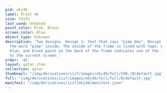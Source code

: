 ```yaml
---
pid: obj46
label: Print 46
size: 53x53
last_used: Undated
paint_color: Pink, Black
screen_color: Blue
object_type: Unknown
description: 'Two designs. Design 1: Text that says "pimp b&u". Design 2: A star with
  the word "pimp" inside. The inside of the frame is lined with tape. WHite, red,
  blue, and black paint on the back of the frame indicates use of the frame prior
  to the current screen.'
order: '45'
layout: qatar_item
collection: qatar
thumbnail: "/img/derivatives/iiif/images/obj46/full/250,/0/default.jpg"
full: "/img/derivatives/iiif/images/obj46/full/full/0/default.jpg"
manifest: "/img/derivatives/iiif/obj46/manifest.json"
---
```

